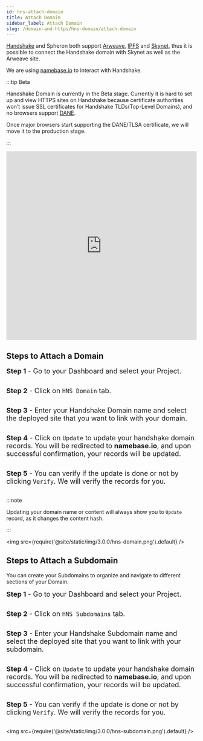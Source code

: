 ```yaml
---
id: hns-attach-domain
title: Attach Domain
sidebar_label: Attach Domain
slug: /domain-and-https/hns-domain/attach-domain
---
```


[Handshake](https://handshake.org/) and Spheron both support [Arweave](https://www.arweave.org/), [IPFS](https://ipfs.io/) and [Skynet](https://siasky.net/), thus it is possible to connect the Handshake domain with Skynet as well as the Arweave site.

We are using [namebase.io](https://www.namebase.io/) to interact with Handshake.

:::tip Beta

Handshake Domain is currently in the Beta stage. Currently it is hard to set up and view HTTPS sites on Handshake because certificate authorities won’t issue SSL certificates for Handshake TLDs(Top-Level Domains), and no browsers support [DANE](https://en.wikipedia.org/wiki/DNS-based_Authentication_of_Named_Entities).

Once major browsers start supporting the DANE/TLSA certificate, we will move it to the production stage.

:::

<iframe src="https://www.youtube.com/embed/Bbm0Yal86WI" width="100%" height="500" frameborder="0" allow="autoplay; fullscreen; picture-in-picture" allowfullscreen></iframe>

## Steps to Attach a Domain

<font size="4"> <b>Step 1</b> - Go to your Dashboard and select your Project. </font> <br/><br/>

<font size="4"> <b>Step 2</b> - Click on <code>HNS Domain</code> tab. </font> <br/><br/>

<font size="4"> <b>Step 3</b> - Enter your Handshake Domain name and select the deployed site that you want to link with your domain. </font> <br/><br/>

<font size="4"> <b>Step 4</b> - Click on <code>Update</code> to update your handshake domain records. You will be redirected to <b>namebase.io</b>, and upon successful confirmation, your records will be updated. </font> <br/><br/>

<font size="4"> <b>Step 5</b> - You can verify if the update is done or not by clicking <code>Verify</code>. We will verify the records for you. </font> <br/><br/>

:::note

Updating your domain name or content will always show you to `Update` record, as it changes the content hash.

:::

<img src={require('@site/static/img/3.0.0/hns-domain.png').default} />

## Steps to Attach a Subdomain

You can create your Subdomains to organize and navigate to different sections of your Domain.

<font size="4"> <b>Step 1</b> - Go to your Dashboard and select your Project. </font> <br/><br/>

<font size="4"> <b>Step 2</b> - Click on <code>HNS Subdomains</code> tab. </font> <br/><br/>

<font size="4"> <b>Step 3</b> - Enter your Handshake Subdomain name and select the deployed site that you want to link with your subdomain. </font> <br/><br/>

<font size="4"> <b>Step 4</b> - Click on <code>Update</code> to update your handshake domain records. You will be redirected to <b>namebase.io</b>, and upon successful confirmation, your records will be updated. </font> <br/><br/>

<font size="4"> <b>Step 5</b> - You can verify if the update is done or not by clicking <code>Verify</code>. We will verify the records for you. </font> <br/><br/>

<img src={require('@site/static/img/3.0.0/hns-subdomain.png').default} />
